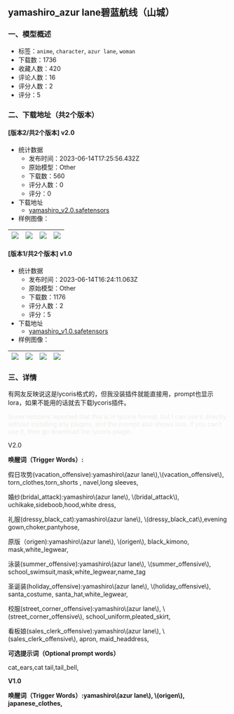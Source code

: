 ## yamashiro_azur lane碧蓝航线（山城）
### 一、模型概述

- 标签：`anime`, `character`, `azur lane`, `woman`
- 下载数：1736
- 收藏人数：420
- 评论人数：16
- 评分人数：2
- 评分：5

### 二、下载地址（共2个版本）

#### [版本2/共2个版本] v2.0

- 统计数据
  - 发布时间：2023-06-14T17:25:56.432Z
  - 原始模型：Other
  - 下载数：560
  - 评分人数：0
  - 评分：0
- 下载地址
  - [yamashiro_v2.0.safetensors](https://civitai.com/api/download/models/95953)
- 样例图像：

| <img src="https://image.civitai.com/xG1nkqKTMzGDvpLrqFT7WA/fb771e75-eacc-4cf7-a017-600f6131cd6b/width=450/1143898.jpeg" /> | <img src="https://image.civitai.com/xG1nkqKTMzGDvpLrqFT7WA/bd34f01b-17bd-4c49-af06-be8d4163828a/width=450/1143875.jpeg" /> | <img src="https://image.civitai.com/xG1nkqKTMzGDvpLrqFT7WA/2ac415f5-ac11-44de-bc89-015a0bd9c47b/width=450/1143872.jpeg" /> | <img src="https://image.civitai.com/xG1nkqKTMzGDvpLrqFT7WA/f9b148a1-8276-44f8-88bf-dc5b7df9253e/width=450/1143886.jpeg" /> |
| ---- | ---- | ---- | ---- |

#### [版本1/共2个版本] v1.0

- 统计数据
  - 发布时间：2023-06-14T16:24:11.063Z
  - 原始模型：Other
  - 下载数：1176
  - 评分人数：2
  - 评分：5
- 下载地址
  - [yamashiro_v1.0.safetensors](https://civitai.com/api/download/models/55431)
- 样例图像：

| <img src="https://image.civitai.com/xG1nkqKTMzGDvpLrqFT7WA/8f70f284-b117-4bc4-05ab-e27c61507c00/width=450/600478.jpeg" /> | <img src="https://image.civitai.com/xG1nkqKTMzGDvpLrqFT7WA/e64af3e9-be70-4dbd-4883-a567d3ea0400/width=450/600483.jpeg" /> | <img src="https://image.civitai.com/xG1nkqKTMzGDvpLrqFT7WA/a35b299d-8af5-4e7a-c365-ad7a82c0f900/width=450/600480.jpeg" /> | <img src="https://image.civitai.com/xG1nkqKTMzGDvpLrqFT7WA/e76173f7-ffc5-4b2f-d13a-578581117600/width=450/600482.jpeg" /> |
| ---- | ---- | ---- | ---- |


### 三、详情
<p>有网友反映说这是lycoris格式的，但我没装插件就能直接用，prompt也显示lora，如果不能用的话就去下载lycoris插件。</p><p><span style="color:rgb(237, 235, 233)">Some netizens reported that this is in lycoris format, but I can use it directly without installing any plugins, and the prompt also shows lora. If you can’t use it, then go download the lycoris plugin.</span></p><p>V2.0</p><p><strong>唤醒词（Trigger Words）:</strong></p><p>假日攻势(vacation_offensive):yamashiro\(azur lane\),\(vacation_offensive\), torn_clothes,torn_shorts , navel,long sleeves,</p><p>婚纱(bridal_attack):yamashiro\(azur lane\), \(bridal_attack\), uchikake,sideboob,hood,white dress,</p><p>礼服(dressy_black_cat):yamashiro\(azur lane\), \(dressy_black_cat\),evening gown,choker,pantyhose,</p><p>原版（origen):yamashiro\(azur lane\), \(origen\), black_kimono, mask,white_legwear,</p><p>泳装(summer_offensive):yamashiro\(azur lane\), \(summer_offensive\), school_swimsuit,mask,white_legwear,name_tag</p><p>圣诞装(holiday_offensive):yamashiro\(azur lane\), \(holiday_offensive\), santa_costume, santa_hat,white_legwear,</p><p>校服(street_corner_offensive):yamashiro\(azur lane\), \(street_corner_offensive\), school_uniform,pleated_skirt,</p><p>看板娘(sales_clerk_offensive):yamashiro\(azur lane\), \(sales_clerk_offensive\), apron, maid_headdress,</p><p><strong>可选提示词（Optional prompt words）</strong></p><p>cat_ears,cat tail,tail_bell,</p><p><strong>V1.0</strong></p><p><strong>唤醒词（Trigger Words）:yamashiro\(azur lane\), \(origen\), japanese_clothes,</strong></p>